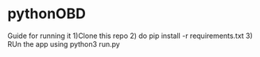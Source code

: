 # pythonOBD


Guide for running it
1)Clone this repo
2) do pip install -r requirements.txt
3) RUn the app using python3 run.py
